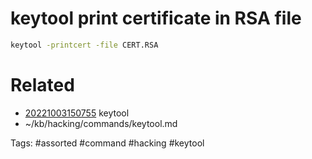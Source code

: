 # keytool print certificate in RSA file
```bash
keytool -printcert -file CERT.RSA
```

# Related
- [20221003150755](/zet/20221003150755/README.md) keytool
- ~/kb/hacking/commands/keytool.md

Tags:
    #assorted #command #hacking #keytool
